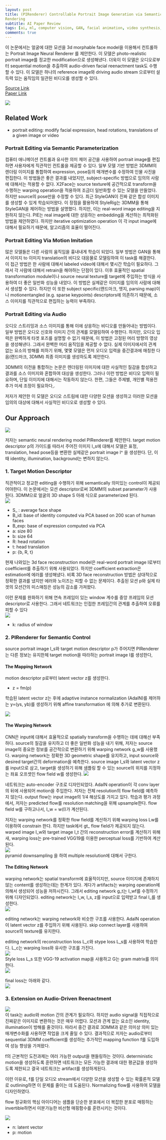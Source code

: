 ```yaml
---
layout: post  
title: (PIRenderer) Controllable Portrait Image Generation via Semantic Neural
Rendering     
subtitle: AI Paper Review      
tags: [ai, ml, computer vision, GAN, facial animation, video synthesis, video generation, face generation]      
comments: true  
---  
```


이 논문에서는 얼굴에 대한 모션을 3d morphable face model을 이용해서 컨트롤하는 Portrait Image Neural Renderer 를 제안한다. 
이 모델은 photo-realistic portrait image를 정교한 modification으로 생성해낸다.
더욱이 이 모델은 오디오로부터 sequential motion을 추출하여 audio-driven facial reenactment task도 수행할 수 있다. 
이 모델은 하나의 reference image와 driving audio stream 으로부터 설득력 있는 움직임의 일관된 비디오를 생성할 수 있다. 

[Source Link](https://github.com/renyurui/pirender)  
[Paper Link](https://arxiv.org/pdf/2109.08379.pdf)  

![](./../assets/resource/ai_paper/paper14/0.png)  

## Related Work
* portrait editing: modify facial expression, head rotations, translations of a given image or video

### Portrait Editing via Semantic Parameterization
컴퓨터 애니메이션 컨트롤과 유사한 의미 제어 공간을 사용하여 portrait image를 편집하면 사용자에게 직관적인 컨트롤을 제공할 수 있다.
일부 모델 기반 방법은 3DMM의 렌더링 이미지를 통합하여 expression, pose등의 매개변수를 수정하여 인물 사진을 편집한다. 
이 방법들은 좋은 결과를 내었지만, subject-specific 방법으로 임의의 사람에 대해서는 적용할 수 없다.
X2Face는 source texture에 공간적으로 transform을 수행하는 warping operation을 적용하여 조금더 일반화할 수 있는 모델을 만들었다.
하지만 source의 pose만을 수정할 수 있다. 최근 StyleGAN이 진짜 같은 합성 이미지를 생성할 수 있게 학습되어왔다.
이 장점을 활용하여 StyleRig는 3DMM을 통해 StyleGAN을 제어하는 방법을 설명했다. 
하지만, 이는 real-word image editing을 지원하지 않는다.
PIE는 real image에 대한 상응하는 embedding을 계산하는 최적화된 방법을 제안하였다. 하지만 iterative optimization operation 이 각 input image에 대해서 필요하기 때문에, 알고리즘의 효율이 떨어진다.

### Portrait Editing Via Motion Imitation
많은 모델들은 다른 사람의 움직임을 흉내내게 학습이 되었다.
일부 방법은 GAN을 통해서 이미지 to 이미지 translation의 비디오 대응물로 모델링하여 이 task를 해결한다.
이 접근 방법은 한 사람에 대해서 labeled video에 대해서 몇시간 학습이 필요하다. 그래서 각 사람에 대해서 retrain을 해야하는 단점이 있다.
이후 효율적인 spatial transformation module이나 source neural texture를 target에 주입하는 방식을 사용하여 더 좋은 일반화 성능을 내었다.
이 방법은 실제같은 이미지를 임의의 사람에 대해서 생성할 수 있다. 하지만 이 또한 subject specific(랜드마크, 엣지, parsing map)이나 motionentangled (e.g. sparse keypoints) descriptors에 의존하기 때문에, 소스 이미지를 직관적으로 편집하는 능력이 부족하다.

### Portrait Editing via Audio
오디오 스트리밍과 소스 이미지를 통해 이에 상응하는 비디오를 만들어내는 방법이다. 일부 방법은 오디오 신호와 이미지 간의 관계를 모델링하여 수행한다.
하지만, 오디오 입력은 완벽하게 타겟 포즈를 설명할 수 없기 때문에, 이 방법은 고정된 머리 방향의 영상을 생성해낸다.
그래서 완벽한 머리 움직임을 제공할 수 없다.
실제 이미지에서의 관계 없는 요소의 방해를 피하기 위해, 몇몇 모델은 먼저 오디오 입력을 중간결과에 매칭한 다음(랜드마크, 3DMM) 최종 이미지를 생성하도록 제안한다.

3DMM의 이전을 통합하는 논문은 렌더링된 이미지에 대한 사실적인 질감을 합성하고 결과를 소스 이미지와 혼합하여 대상을 생성한다.
그러나 이런 방법은 비디오 입력이 필요하며, 단일 이미지에 대해서는 작동하지 않는다. 한편, 그들은 주제별, 개인별 적용전 추가 미세 조정이 필요하다,.

저자가 제안한 이 모델은 오디오 스트림에 대한 다양한 모션을 생성하고 이러한 모션을 임의의 대상에 대해서 사실적인 비디오로 생성할 수 있다. 

## Our Approach 
![](./../assets/resource/ai_paper/paper14/1.png)  

저자는 semantic neural rendering model PIRenderer를 제안한다.
target motion descriptor p의 가이드를 따라서 주어진 이미지 I_s에 대해서 모델은 표정, translation, head pose등을 변환한 실제같은 portrait image I^ 을 생성한다. 단, 이때 identity, illumination, background는 변하지 않는다.

### 1. Target Motion Descriptor
직관적이고 정교한 editing을 수행하기 위해 semantically 의미있는 control이 제공되어야한다.
이 논문에서는 모션 descriptor로써 3DMM의 subset parameter가 사용된다. 
3DMM으로 얼굴의 3D shape S 아래 식으로 parameterized 된다.    
![](./../assets/resource/ai_paper/paper14/2.png)  
* S_ : average face shape
* B_id: base of identity computed via PCA based on 200 scan of human faces
* B_exp: base of expression computed via PCA
* a: size 80
* b: size 64
* R: head rotation
* t: head translation
* p: {b, R, t}

현재 나와있는 3d face reconstruction model은 real-word portrait image I로부터 coefficient를 추출하기 위해 사용되었다.
하지만 coefficient extraction은 estimation에 에러를 생성해냈다.
비록 3D face reconstruction 방법은 상대적으로 정확한 결과를 냈지만 에러와 노이즈는 피할 수 없는 문제이다.
추출된 모션 p와 실제 타겟의 모션간의 미스매칭은 성능의 감소를 가져왔다.

이런 문제를 완화하기 위해 연속 프레임이 있는 window 계수를 중앙 프레임의 모션 descriptor로 사용한다.
그래서 네트워크는 인접한 프레임간의 관계를 추출하여 오류를 피할 수 있다  
![](./../assets/resource/ai_paper/paper14/3.png)  
* k: radius of window

### 2. PIRenderer for Semantic Control
source portrait image I_s와 target motion descriptor p가 주어지면 PIRenderer는 다른 정보는 유지한체 target motion을 따라하는 portrait image I를 생성한다,

#### The Mapping Network
motion descriptor p로부터 latent vector z를 생성한다.
* z = fm(p)  

학습된 latent vector z는 후에 adaptive instance normalization (AdaIN)를 제어하는 y=(ys, yb)를 생성하기 위해 affine transformation 에 의해 추가로 변환된다.   

![](./../assets/resource/ai_paper/paper14/4.png)  

#### The Warping Network
CNN은 input에 대해서 효율적으로 spatially transform을 수행하는 데에 대해선 부족하다.
source의 질감을 유지하고 더 좋은 일반화 성능을 내기 위해, 저자는 source image의 중요한 정보를 공간적으로 변환하기 위해 warping network g_w를 사용했다.
warping network는 정확한 3D geometric shape를 유지하고, input source와 desired target간의 deformation을 예측한다.
source image I_s와 latent vector z를 input으로 삼고, target을 생성하기 위해 샘플링 할 수 있는 source의 위치를 지정하는 좌표 오프셋인 flow field w를 생성한다. 
![](./../assets/resource/ai_paper/paper14/5.png)  

네트워크는 auto-encoder 구조로 디자인되었다.
AdaIN operation이 각 conv layer의 뒤에 사용되어 motion을 주입한다.
저자는 전체 resolution의 flow field를 예측하지 않는다.
output flow는 input image의 1/4 해상도를 가지고 있다.
학습과 평가 과정에서, 저자는 predicted flow를 resolution matching을 위해 upsample한다.
flow field w를 구하고나서, I_w = w(I)가 계산된다. 

저자는 warping network를 정확한 flow field를 계산하기 위해 warping loss Lw를 이용하여 constrain 한다. 
하지만 task에서 gt_ flow field가 제공되지 않는다. 
warped image I_w와 target image I_t 간의 reconstruction error를 계산하기 위해새, warping loss는 pre-trained VGG19를 이용한 perceptual loss를 기반하여 계산된다.  
![](./../assets/resource/ai_paper/paper14/6.png)  
pyramid downsampling 을 하여 multiple resolution에 대해서 구한다.

#### The Editing Network
warping network는 spatial transform에 효율적이지만, source 이미지에 존재하지 않는 content를 생성하는데는 한계가 있다.
게다가 artifacts는 warping operation에 의해서 생성되어 성능을 저하시킨다.
그래서 editing network g_t는 I_wf를 수정하기 위해 디자인되었다.
editing network는 I_w, I_s, z를 input으로 입력받고 final I_를 생성한다.  
![](./../assets/resource/ai_paper/paper14/7.png)  

editing network는 warping network와 비슷한 구조를 사용한다. 
AdaIN operation이 latent vector z를 주입하기 위해 사용된다.
skip connect layer를 사용하여 source의 texture를 유지한다.

editing network의 reconstruction loss L_c와 stype loss L_s를 사용하여 학습한다.
L_c는 warping loss와 유사한 구조를 가진다.  
![](./../assets/resource/ai_paper/paper14/8.png)  
Style loss L_s 또한 VGG-19 activation map을 사용하고 G는 gram matrix를 의미한다.  
![](./../assets/resource/ai_paper/paper14/9.png)  

final loss는 아래와 같다.   
![](./../assets/resource/ai_paper/paper14/10.png)  

### 3. Extension on Audio-Driven Reenactment
![](./../assets/resource/ai_paper/paper14/11.png)  
이 task는 audio와 motion 간의 관계가 필요하다.
하지만 audio signal을 직접적으로 진짜같은 이미지로 변환하는 것은 매우 어렵다.
모션과 관계 없는 요소인 identity, illumination이 방해를 줄것이다.
따라서 중간 결과로 3DMM과 같은 의미상 의미 있는 매개변수화를 사용하면 작업을 크게 줄일 수 있다.
결과적으로 저자는 audio로부터 sequential 3DMM coefficient를 생성하는 추가적인 mapping function f를 도입하여 성능 향상을 가져왔다.

f의 근본적인 도전과제는 여러 가능한 output을 핸들링하는 것이다.
deterministic motion을 생성하도록 훈련하면  네트워크는 모든 가능한 결과에 대한 평균값을 생성하도록 제한되고 결국 네트워크는 artifact를 생성하게된다.

이런 이유로, f를 단일 오디오 stream에서 다양한 모션을 생성할 수 있는 확률론적 모델로 outlining하면 이 문제를 줄이는 데 도움된다.
Normalizing flow를 사용하여 모델을 디자인하였다. 

flow 정규화의 핵심 아이디어는 샘플을 단순한 분포에서 더 복잡한 분포로 매핑하는 invertible하면서 미분가능한 비선형 매핑함수를 훈련시키는 것이다. 

![](./../assets/resource/ai_paper/paper14/12.png)   
* n: latent vector
* p: motion 
